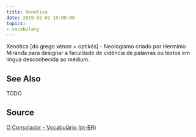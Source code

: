 ```yaml
---
title: Xenótica
date: 2019-02-01 19:00:00
topics:
- vocabulary
---
```


Xenótica [do grego xénon + optikós] - Neologismo criado por Hermínio Miranda para designar a faculdade de vidência de palavras ou textos em lingua desconhecida ao médium.

## See Also
TODO

## Source
[O Consolador - Vocabulário (pt-BR)](http://www.oconsolador.com.br/linkfixo/vocabulario/principal.html)
